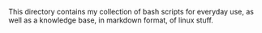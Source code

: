This directory contains my collection of bash scripts for everyday use, as well as a knowledge base, in markdown format, of linux stuff.